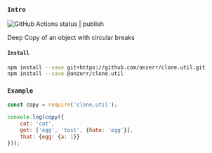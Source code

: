 
### `Intro`
![GitHub Actions status | publish](https://github.com/anzerr/clone.util/workflows/publish/badge.svg)

Deep Copy of an object with circular breaks

#### `Install`
``` bash
npm install --save git+https://github.com/anzerr/clone.util.git
npm install --save @anzerr/clone.util
```

### `Example`
``` javascript
const copy = require('clone.util');

console.log(copy({
	cat: 'cat',
	got: ['egg', 'test', {hate: 'egg'}],
	that: {egg: {a: 1}}
}));
```